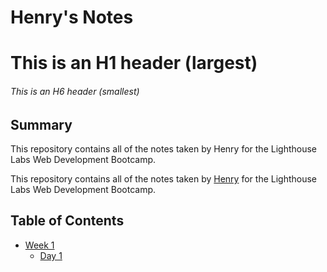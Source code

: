 # Henry's Notes
# This is an H1 header (largest)
###### This is an H6 header (smallest)

## Summary

This repository contains all of the notes taken by Henry for the Lighthouse Labs Web Development Bootcamp.

This repository contains all of the notes taken by [Henry](https://github.com/HenryChidozie) for the Lighthouse Labs Web Development Bootcamp.

## Table of Contents
* [Week 1](/Week_1)
  * [Day 1](/Week_1/Day_1)